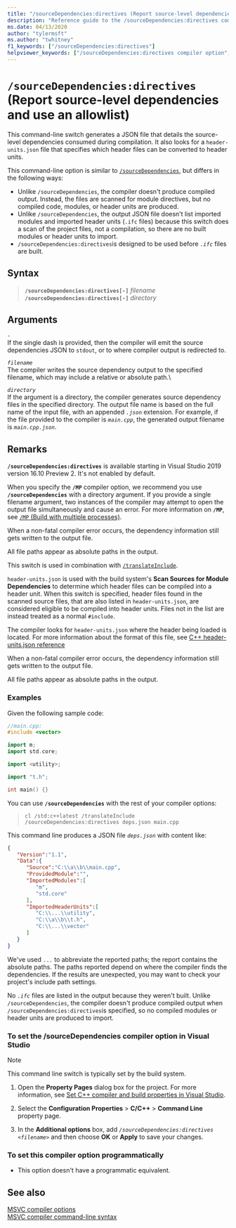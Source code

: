 ```yaml
---
title: "/sourceDependencies:directives (Report source-level dependencies and use an allowlist)"
description: "Reference guide to the /sourceDependencies:directives compiler option in Microsoft C++."
ms.date: 04/13/2020
author: "tylermsft"
ms.author: "twhitney"
f1_keywords: ["/sourceDependencies:directives"]
helpviewer_keywords: ["/sourceDependencies:directives compiler option", "/sourceDependencies:directives"]
---
```

# `/sourceDependencies:directives` (Report source-level dependencies and use an allowlist)

This command-line switch generates a JSON file that details the source-level dependencies consumed during compilation. It also looks for a `header-units.json` file that specifies which header files can be converted to header units.

This command-line option is similar to [`/sourceDependencies`](sourcedependencies.md), but differs in the following ways:

- Unlike `/sourceDependencies`, the compiler doesn't produce compiled output. Instead, the files are scanned for module directives, but no compiled code, modules, or header units are produced.
- Unlike `/sourceDependencies`, the output JSON file doesn't list imported modules and imported header units (`.ifc` files) because this switch does a scan of the project files, not a compilation, so there are no built modules or header units to import.
- `/sourceDependencies:directives`is designed to be used before *`.ifc`* files are built.

## Syntax

> **`/sourceDependencies:directives[-]`** *filename*\
> **`/sourceDependencies:directives[-]`** *directory*

## Arguments

*`-`*\
If the single dash is provided, then the compiler will emit the source dependencies JSON to `stdout`, or to where compiler output is redirected to.

*`filename`*\
The compiler writes the source dependency output to the specified filename, which may include a relative or absolute path.\

*`directory`*\
If the argument is a directory, the compiler generates source dependency files in the specified directory. The output file name is based on the full name of the input file, with an appended *`.json`* extension. For example, if the file provided to the compiler is *`main.cpp`*, the generated output filename is *`main.cpp.json`*.

## Remarks

**`/sourceDependencies:directives`** is available starting in Visual Studio 2019 version 16.10 Preview 2. It's not enabled by default.

When you specify the **`/MP`** compiler option, we recommend you use **`/sourceDependencies`** with a directory argument. If you provide a single filename argument, two instances of the compiler may attempt to open the output file simultaneously and cause an error. For more information on **`/MP`**, see [`/MP` (Build with multiple processes)](mp-build-with-multiple-processes.md).

When a non-fatal compiler error occurs, the dependency information still gets written to the output file.

All file paths appear as absolute paths in the output.

This switch is used in combination with [`/translateInclude`](translateinclude.md).

`header-units.json` is used with the build system's **Scan Sources for Module Dependencies** to determine which header files can be compiled into a header unit. When this switch is specified, header files found in the scanned source files, that are also listed in `header-units.json`, are considered eligible to be compiled into header units. Files not in the list are instead treated as a normal `#include`.

The compiler looks for `header-units.json` where the header being loaded is located. For more information about the format of this file, see [C++ header-units.json reference](..\header-unit-json-reference.md)

When a non-fatal compiler error occurs, the dependency information still gets written to the output file.

All file paths appear as absolute paths in the output.

### Examples

Given the following sample code:

```cpp
//main.cpp:
#include <vector>

import m;
import std.core;

import <utility>;

import "t.h";

int main() {}
```

You can use **`/sourceDependencies`** with the rest of your compiler options:

> `cl /std:c++latest /translateInclude /sourceDependencies:directives deps.json main.cpp`

This command line produces a JSON file *`deps.json`* with content like:

```JSON
{
   "Version":"1.1",
   "Data":{
      "Source":"C:\\a\\b\\main.cpp",
      "ProvidedModule":"",
      "ImportedModules":[
         "m",
         "std.core"
      ],
      "ImportedHeaderUnits":[
         "C:\\...\\utility",
         "C:\\a\\b\\t.h",
         "C:\\...\\vector"
      ]
   }
}
```

We've used `...` to abbreviate the reported paths; the report contains the absolute paths. The paths reported depend on where the compiler finds the dependencies. If the results are unexpected, you may want to check your project's include path settings.

No *`.ifc`* files are listed in the output because they weren't built. Unlike `/sourceDependencies`, the compiler doesn't produce compiled output when `/sourceDependencies:directives`is specified, so no compiled modules or header units are produced to import.

### To set the /sourceDependencies compiler option in Visual Studio

> [!NOTE]
> This command line switch is typically set by the build system.

1. Open the **Property Pages** dialog box for the project. For more information, see [Set C++ compiler and build properties in Visual Studio](../working-with-project-properties.md).

1. Select the **Configuration Properties** > **C/C++** > **Command Line** property page.

1. In the **Additional options** box, add *`/sourceDependencies:directives <filename>`* and then choose **OK** or **Apply** to save your changes.

### To set this compiler option programmatically

- This option doesn't have a programmatic equivalent.

## See also

[MSVC compiler options](compiler-options.md)\
[MSVC compiler command-line syntax](compiler-command-line-syntax.md)